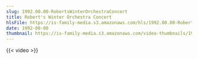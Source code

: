```yaml
---
slug: 1992.00.00-RobertsWinterOrchestraConcert
title: Robert's Winter Orchestra Concert
hlsFile: https://is-family-media.s3.amazonaws.com/hls/1992.00.00-RobertsWinterOrchestraConcert/1992.00.00-RobertsWinterOrchestraConcert.m3u8
date: 1992-00-00
thumbnail: https://is-family-media.s3.amazonaws.com/video-thumbnails/1992.00.00-RobertsWinterOrchestraConcert.png
---
```

{{< video >}}
